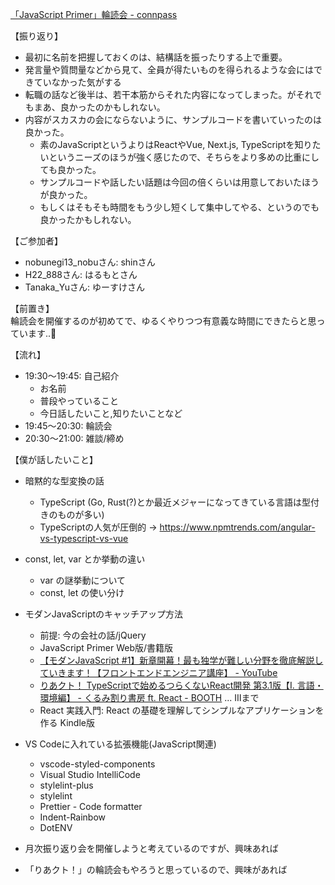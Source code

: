 [「JavaScript Primer」輪読会 - connpass](https://connpass.com/event/200661/)

【振り返り】
- 最初に名前を把握しておくのは、結構話を振ったりする上で重要。
- 発言量や質問量などから見て、全員が得たいものを得られるような会にはできていなかった気がする
- 転職の話など後半は、若干本筋からそれた内容になってしまった。がそれでもまあ、良かったのかもしれない。
- 内容がスカスカの会にならないように、サンプルコードを書いていったのは良かった。
  - 素のJavaScriptというよりはReactやVue, Next.js, TypeScriptを知りたいというニーズのほうが強く感じたので、そちらをより多めの比重にしても良かった。
  - サンプルコードや話したい話題は今回の倍くらいは用意しておいたほうが良かった。
  - もしくはそもそも時間をもう少し短くして集中してやる、というのでも良かったかもしれない。

【ご参加者】
- nobunegi13_nobuさん: shinさん
- H22_888さん: はるもとさん
- Tanaka_Yuさん: ゆーすけさん

【前置き】  
輪読会を開催するのが初めてで、ゆるくやりつつ有意義な時間にできたらと思っています..🙇‍

【流れ】
- 19:30〜19:45: 自己紹介
  - お名前
  - 普段やっていること
  - 今日話したいこと,知りたいことなど
- 19:45〜20:30: 輪読会
- 20:30〜21:00: 雑談/締め

【僕が話したいこと】
- 暗黙的な型変換の話
  - TypeScript (Go, Rust(?)とか最近メジャーになってきている言語は型付きのものが多い)
  - TypeScriptの人気が圧倒的 → https://www.npmtrends.com/angular-vs-typescript-vs-vue 
- const, let, var とか挙動の違い
  - var の謎挙動について
  - const, let の使い分け
- モダンJavaScriptのキャッチアップ方法
  - 前提: 今の会社の話/jQuery
  - JavaScript Primer Web版/書籍版
  - [【モダンJavaScript #1】新章開幕！最も独学が難しい分野を徹底解説していきます！【フロントエンドエンジニア講座】 - YouTube](https://www.youtube.com/watch?v=De9PH3EAz7c&list=PLwM1-TnN_NN4SV6DEs4OtfA51Up6XzTfB)
  - [りあクト！ TypeScriptで始めるつらくないReact開発 第3.1版【Ⅰ. 言語・環境編】 - くるみ割り書房 ft. React - BOOTH](https://booth.pm/ja/items/2368045) ... Ⅲまで
  - React 実践入門: React の基礎を理解してシンプルなアプリケーションを作る Kindle版
- VS Codeに入れている拡張機能(JavaScript関連)
  - vscode-styled-components
  - Visual Studio IntelliCode
  - stylelint-plus
  - stylelint
  - Prettier - Code formatter
  - Indent-Rainbow
  - DotENV

- 月次振り返り会を開催しようと考えているのですが、興味あれば
- 「りあクト！」の輪読会もやろうと思っているので、興味があれば
